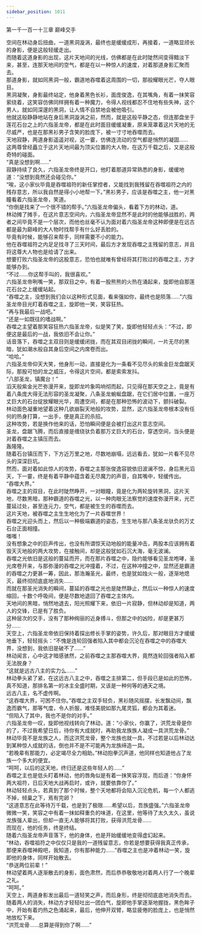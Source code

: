 ```yaml
---
sidebar_position: 1011
---
```

 第一千一百一十三章 巅峰交手


空间在林动身后扭曲，一道黑洞漩涡，最终也是缓缓成形，再接着，一道略显颀长的身影，便是这般轻缓走出。  
而随着这道身影的出现，这片天地间的光线，仿佛都是在此时陡然间变得黯淡下来，甚至，连那天地间的空气，都是在以一种惊人的速度，对着那道身影汇聚而去。  
那道身影，就如同黑洞一般，霸道地吞噬着这周围的一切，那般耀眼光芒，夺人眼目。  
黑洞凝聚，身影最终站定，他身着黑色长衫，面庞俊逸，在其嘴角，有着一抹笑容萦绕着，这笑容仿佛同样拥有着一种魔力，令得人视线都忍不住地有些失神，这个男人，就如同深邃的黑洞，让人情不自禁地会被他吸引。  
他就这般静静地站在身后黑洞漩涡之前，然而，就是这般平静之态，但连那盘坐于莲花石台之上的六指圣龙帝，都是在此时面目缓缓凝重，原来笼罩着这片天地的无尽威严，也是在那黑衫男子含笑的脸庞下，被一寸寸地吞噬而去。  
天地寂静，两道身影遥遥对视，这一霎，仿佛连流动的空气都是悄然的凝固……  
这两尊曾经矗立于这片天地间最为顶尖位置的大人物，在这万千载之后，又是这般奇特的碰面。  
“真是没想到啊……”  
寂静持续了良久，六指圣龙帝终是开口，他盯着那道异常熟悉的身影，缓缓地道：“没想到竟然还会碰见你。”  
“唉，这小家伙毕竟是吞噬祖符的新任掌控者，又能找到我残留在吞噬祖符之内的残存意志，所以我自然是得小小地帮一下。”黑衫男子，应该是吞噬之主，他一对黑瞳看着六指圣龙帝，笑道。  
“你倒是找来了一个很不错的帮手。”六指圣龙帝偏头，看着下方的林动，道。  
林动摊了摊手，在这片意志空间内，六指圣龙帝显然不是此时的他能够战胜的，两者之间毕竟不是一个层次，而他也丝毫不认为面对着六指圣龙帝这种即便是在远古都是最为巅峰的大人物时找帮手有什么好丢脸的。  
毕竟有时候，能够召来帮手，同样需要不小的能力。  
他在吞噬祖符之内足足找寻了三天时间，最后方才发现吞噬之主残留的意志，并且将这尊大人物也是给请了出来。  
想要打败六指圣龙帝的这股意志，恐怕也就唯有曾经将其打败过的吞噬之主，方才能够办到。  
“不过……你这帮手叫的，我很喜欢。”  
六指圣龙帝咧嘴一笑，那双目之中，有着一股熊熊的火热在涌起来，旋即他自那莲花石台之上缓缓站起。  
“吞噬之主，没想到我们会以这种形式见面，看来强如你，最终也是陨落……”六指圣龙帝目光盯着吞噬之主，旋即他一笑，笑容狂热。  
“再与我最后一战吧。”  
“还是一如既往的嗜战啊。”  
吞噬之主望着那笑容狂热六指圣龙帝，似是笑了笑，旋即他轻轻点头：“不过，即便这是最后的一战，我依旧不会让你。”  
话音落下，吞噬之主双目则是缓缓闭拢，而在其双目闭拢的瞬间，一片无尽的黑暗，犹如潮水般自其身后空间之内席卷而出。  
“哈哈。”  
六指圣龙帝仰天大笑，他身形一动，直接是化为一条看不见尽头的紫金巨龙盘踞天际，那股可怕的龙之威压，令得这片空间，都是索索发抖。  
“八部圣龙，镇魔台！”  
滔天般紫金光芒弥漫开来，旋即龙吟象鸣响彻而起，只见得在那天空之上，竟是有着八条庞大得无法形容的圣龙凝聚，八条圣龙蜿蜒盘踞，在它们居中位置，一座万丈巨大的石台绽放耀眼光华，周遭空间，都是在那种恐怖的波动下，颤抖破裂。  
林动面色凝重地望着这种几欲崩裂天地般的攻势，显然，这六指圣龙帝根本没有任何的热身打算，一出手，便是真正的杀招。  
这种攻势，若是换作他来的话，恐怕瞬间便是会被打出这片意志空间。  
圣龙，盘踞飞腾，而后直接是缠绕驮负着那万丈巨大的石台，穿透空间，当头便是对着吞噬之主镇压而去。  
轰隆隆。  
随着石台镇压而下，下方近万里之地，尽数地崩塌，远远看去，犹如一片看不见尽头的深深巨坑。  
然而，面对着如此惊人的攻势，吞噬之主那张俊逸容貌依旧波澜不惊，身后黑光滔天，下一霎，终是有着平静中蕴含着无尽魔力的声音，自其嘴中，轻缓传出。  
“吞噬大界。”  
吞噬之主的双目，在此时陡然睁开，一对眼瞳，竟是化为两轮旋转黑洞，这片天地，尽数黑暗，那种霸道的吞噬之光，以一种肉眼无法察觉的速度弥漫开来，光芒蔓延过处，甚至连元力，空气，都是被生生的吞噬而去。  
这片天地，被吞噬之主生生地化为了一片吞噬世界！  
吞噬之光迎头而上，然后以一种极端霸道的姿态，生生地与那八条圣龙驮负的万丈石台正面相撞。  
嗤嗤！  
没有想象之中的巨声传出，也没有所谓惊天动地般的能量冲击，两股本应该拥有着毁天灭地般的两大攻势，在接触间，却是这般犹如石沉大海，毫无波澜。  
吞噬之光依旧是这般的蔓延而开，而在那片吞噬之中，隐约能够看见圣龙咆哮，圣光席卷开来，与那弥漫的吞噬之光冲撞着，不过，在这种冲撞之中，显然还是霸道的吞噬之力更甚一筹，因此，那浩瀚圣光，最终，也是犹如烛火一般，逐渐地熄灭，最终彻彻底底地消失……  
而就在那圣光消失的瞬间，蔓延的吞噬之光也是陡然静止，然后以一种惊人的速度缩回，十数个呼吸间，便是尽数地退回了吞噬之主体内。  
天地间的黑暗，悄然地退去，阳光照耀下来，依旧一片寂静，但林动却是知道，两人的交锋，已是有了胜负。  
这种层次的交手，没有了那种绚丽的近身搏斗，但那之中的凶险，却是更甚万分……  
天空上，六指圣龙帝依旧保持着探出修长手掌的姿势，许久后，那对眼目方才缓缓地垂下，轻轻摇头：“不愧是连轮回强者陷入其中都会沉沦在吞噬之中的吞噬大界，没想到，我依旧是破不了……”  
林动闻言，心中这才暗感骇然，之前吞噬之主那吞噬大界，竟然连轮回强者陷入都无法脱身？  
“这就是远古八主的实力么……”  
林动拳头紧了紧，在这远古八主之中，吞噬之主排第二，但手段已是如此的恐怖，真不知道，那排名第一的冰主全盛时期，又该是一种何等的通天之境。  
远古八主，名不虚传啊。  
“这吞噬大界，可困不住你。”吞噬之主双手轻负，黑衫随风摇摆，长发飘动间，飘逸而霸气，那等气度，令人折服，难怪美貌如那九尾灵狐，都会为其着迷。  
“但陷入了其中，我也不是你的对手。”  
六指圣龙帝一叹，旋即他视线转向了林动，道：“小家伙，你赢了，洪荒龙骨是你的了，不过我希望日后，待你有大成就时，再助我龙族族人凝成一具洪荒龙骨。”  
林动毕竟不是龙族之人，而这洪荒龙骨，整个龙族也就一具，不过若是以后林动达到某种惊人成就的话，倒也并不是不可能再为龙族缔造一具。  
“若晚辈有那能力，必定竭尽全力相助。”林动抱拳沉声道，他同样也知道他占了龙族一个多大的便宜。  
“呵呵，以后的这天地，终归还是这些年轻人的……”  
吞噬之主也是低头盯着林动，他的唇角似是有着一抹笑容浮现，而后道：“你身怀两大祖符，日后天地大战再启时，或许，就要依靠你了。”  
林动轻轻点头，若真到了那个时候，整个天地都将会陷入沉沦危机，每一个人都逃不掉，倾巢之下，焉有完卵？  
“这道意志在此等待万千载，也是到了极限……希望以后，吾族盛强。”六指圣龙帝微微一笑，笑容之中有着一抹如释重负的味道，在这里，他等待了太久太久，虽说龙族强人辈出，但却一直无人能够将其打败，获得洪荒龙骨……  
而现在，他的任务，终是终结。  
随着六指圣龙帝声音落下，他的身体，也是开始缓缓地变得虚幻起来。  
“林动，吞噬祖符之中仅仅只是我的一道残留意志，你若是想要获得我真正传承，那便来吞噬神殿吧，我知道，你有那种能力……”吞噬之主也是冲着林动一笑，旋即他的身体，同样开始散去。  
“恭送两位前辈！”  
林动望着两人逐渐散去的身影，面色肃然，而后恭恭敬敬地对着两人行了一个晚辈之礼。  
“呵呵。”  
天空上，两道身影发出最后一道轻笑之声，而后身形，终是彻彻底底地消失而去。  
随着两人的消失，林动方才轻轻吐出一团白气，旋即他手掌逐渐地握拢，黑色眸子中，开始有着灼热之色涌起来，最后，他伸开双臂，略显疲倦的脸庞上，也是悄然地放松下来。  
“洪荒龙骨……总算是得到你了啊……”  
  
  
